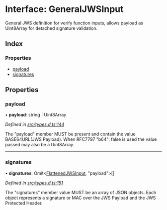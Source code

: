 # Interface: GeneralJWSInput

General JWS definition for verify function inputs, allows payload as
Uint8Array for detached signature validation.

## Index

### Properties

* [payload](_types_d_.generaljwsinput.md#payload)
* [signatures](_types_d_.generaljwsinput.md#signatures)

## Properties

### payload

•  **payload**: string \| Uint8Array

*Defined in [src/types.d.ts:144](https://github.com/panva/jose/blob/v3.5.3/src/types.d.ts#L144)*

The "payload" member MUST be present and contain the value
BASE64URL(JWS Payload). When RFC7797 "b64": false is used
the value passed may also be a Uint8Array.

___

### signatures

•  **signatures**: Omit<[FlattenedJWSInput](_types_d_.flattenedjwsinput.md), \"payload\"\>[]

*Defined in [src/types.d.ts:151](https://github.com/panva/jose/blob/v3.5.3/src/types.d.ts#L151)*

The "signatures" member value MUST be an array of JSON objects.
Each object represents a signature or MAC over the JWS Payload and
the JWS Protected Header.
